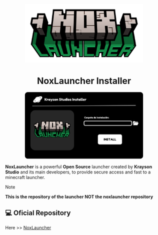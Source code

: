 <p align="center">
   <img alt= "NoxLauncher logo" src= "https://github.com/KraysonStudios/NoxLauncher/blob/master/assets/icon.png" style= "width: 75%; height: 55%;">
</p>

<h1 align="center">NoxLauncher Installer</h1>

<p align="center">
   <img alt= "NoxLauncher Home page" src= "https://github.com/santi1515/nox-launcher-installer/blob/main/Nox_launcher_installer.png?raw=true" style= "width: 75%; height: 55%;">
</p>

**NoxLauncher** is a powerful **Open Source** launcher created by **Krayson Studio** and its main developers, to provide secure access and fast to a minecraft launcher. 

> [!NOTE]  
> **This is the repository of the launcher NOT the noxlauncher repository**

  
## 💻 Oficial Repository 
 Here >> [NoxLauncher](https://github.com/KraysonStudios/NoxLauncher)

<!---
Discord Markdown Badge API
https://github.com/gitlimes/discord-md-badge?
-->
